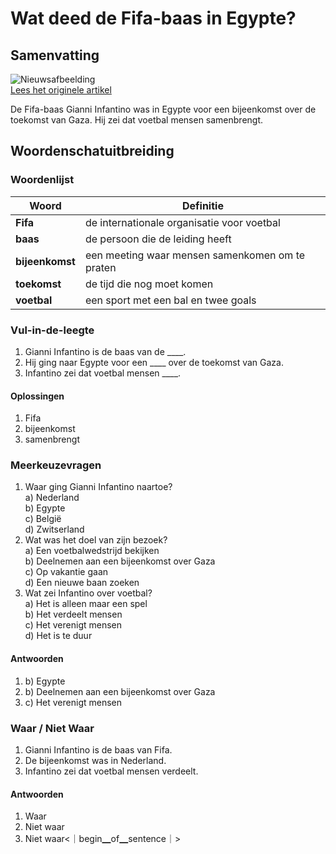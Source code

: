 # Wat deed de Fifa-baas in Egypte?

## Samenvatting

![Nieuwsafbeelding](https://prod-img.standaard.be/public/nieuws/ejhb3h-92.jpeg/alternates/BASE_SIXTEEN_NINE/92.jpeg)   
[Lees het originele artikel](https://www.standaard.be/buitenland/wat-deed-fifa-baas-gianni-infantino-op-de-gaza-top-in-egypte/97732646.html)

De Fifa-baas Gianni Infantino was in Egypte voor een bijeenkomst over de toekomst van Gaza. Hij zei dat voetbal mensen samenbrengt.

## Woordenschatuitbreiding

### Woordenlijst

| Woord | Definitie |
|-------|-----------|
| **Fifa** | de internationale organisatie voor voetbal |
| **baas** | de persoon die de leiding heeft |
| **bijeenkomst** | een meeting waar mensen samenkomen om te praten |
| **toekomst** | de tijd die nog moet komen |
| **voetbal** | een sport met een bal en twee goals |

### Vul-in-de-leegte
1. Gianni Infantino is de baas van de ____.
2. Hij ging naar Egypte voor een ____ over de toekomst van Gaza.
3. Infantino zei dat voetbal mensen ____.
#### Oplossingen
1. Fifa  
2. bijeenkomst  
3. samenbrengt

### Meerkeuzevragen
1. Waar ging Gianni Infantino naartoe?  
   a) Nederland  
   b) Egypte  
   c) België  
   d) Zwitserland  
2. Wat was het doel van zijn bezoek?  
   a) Een voetbalwedstrijd bekijken  
   b) Deelnemen aan een bijeenkomst over Gaza  
   c) Op vakantie gaan  
   d) Een nieuwe baan zoeken  
3. Wat zei Infantino over voetbal?  
   a) Het is alleen maar een spel  
   b) Het verdeelt mensen  
   c) Het verenigt mensen  
   d) Het is te duur  
#### Antwoorden
1. b) Egypte  
2. b) Deelnemen aan een bijeenkomst over Gaza  
3. c) Het verenigt mensen  

### Waar / Niet Waar
1. Gianni Infantino is de baas van Fifa.  
2. De bijeenkomst was in Nederland.  
3. Infantino zei dat voetbal mensen verdeelt.  
#### Antwoorden
1. Waar  
2. Niet waar  
3. Niet waar<｜begin▁of▁sentence｜>